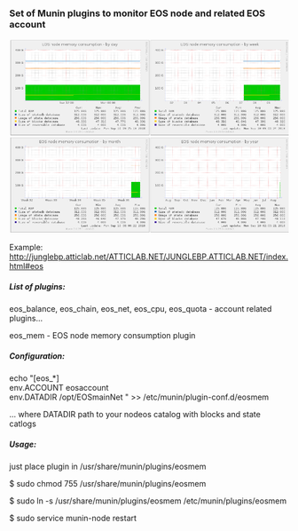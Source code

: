 ### Set of Munin plugins to monitor EOS node and related EOS account 

<img src="eosmem.png" alt="munin screenshot"/>

Example: http://junglebp.atticlab.net/ATTICLAB.NET/JUNGLEBP.ATTICLAB.NET/index.html#eos

##### List of plugins: 
eos_balance, eos_chain, eos_net, eos_cpu, eos_quota - account related plugins...


eos_mem - EOS node memory consumption plugin

##### Configuration: 
echo "[eos_*]  
env.ACCOUNT eosaccount  
env.DATADIR /opt/EOSmainNet
" >> /etc/munin/plugin-conf.d/eosmem

...
where DATADIR path to your nodeos catalog with blocks and state catlogs

##### Usage: 
just place plugin in /usr/share/munin/plugins/eosmem

$ sudo chmod 755 /usr/share/munin/plugins/eosmem

$ sudo ln -s /usr/share/munin/plugins/eosmem /etc/munin/plugins/eosmem

$ sudo service munin-node restart
